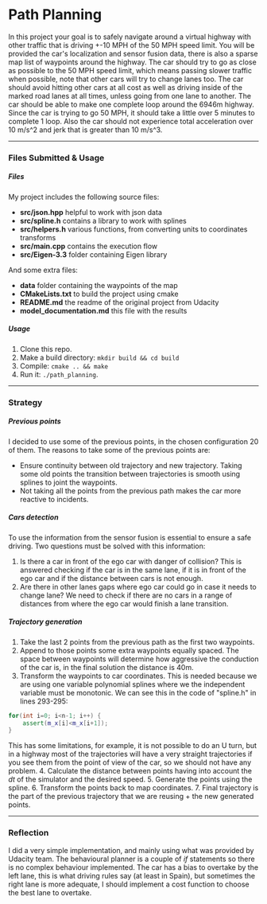 # **Path Planning**


In this project your goal is to safely navigate around a virtual highway with other traffic that is driving +-10 MPH of the 50 MPH speed limit. You will be provided the car's localization and sensor fusion data, there is also a sparse map list of waypoints around the highway. The car should try to go as close as possible to the 50 MPH speed limit, which means passing slower traffic when possible, note that other cars will try to change lanes too. The car should avoid hitting other cars at all cost as well as driving inside of the marked road lanes at all times, unless going from one lane to another. The car should be able to make one complete loop around the 6946m highway. Since the car is trying to go 50 MPH, it should take a little over 5 minutes to complete 1 loop. Also the car should not experience total acceleration over 10 m/s^2 and jerk that is greater than 10 m/s^3.

---
### Files Submitted & Usage

##### Files

My project includes the following source files:
* **src/json.hpp** helpful to work with json data
* **src/spline.h** contains a library to work with splines
* **src/helpers.h** various functions, from converting units to coordinates transforms
* **src/main.cpp** contains the execution flow
* **src/Eigen-3.3** folder containing Eigen library

And some extra files:
* **data** folder containing the waypoints of the map
* **CMakeLists.txt** to build the project using cmake
* **README.md** the readme of the original project from Udacity
* **model_documentation.md** this file with the results

##### Usage

1. Clone this repo.
2. Make a build directory: `mkdir build && cd build`
3. Compile: `cmake .. && make`
4. Run it: `./path_planning`.


---
### Strategy

##### Previous points
I decided to use some of the previous points, in the chosen configuration 20 of them. The reasons to take some of the previous points are:
* Ensure continuity between old trajectory and new trajectory. Taking some old points the transition between trajectories is smooth using splines to joint the waypoints.
* Not taking all the points from the previous path makes the car more reactive to incidents.


##### Cars detection
To use the information from the sensor fusion is essential to ensure a safe driving. Two questions must be solved with this information:
1. Is there a car in front of the ego car with danger of collision? This is answered checking if the car is in the same lane, if it is in front of the ego car and if the distance between cars is not enough.
2. Are there in other lanes gaps where ego car could go in case it needs to change lane? We need to check if there are no cars in a range of distances from where the ego car would finish a lane transition.


##### Trajectory generation
1. Take the last 2 points from the previous path as the first two waypoints.
2. Append to those points some extra waypoints equally spaced. The space between waypoints will determine how aggressive the conduction of the car is, in the final solution the distance is 40m.
3. Transform the waypoints to car coordinates. This is needed because we are using one variable polynomial splines where we the independent variable must be monotonic. We can see this in the code of "spline.h" in lines 293-295:
```c++
for(int i=0; i<n-1; i++) {
    assert(m_x[i]<m_x[i+1]);
}
```
This has some limitations, for example, it is not possible to do an U turn, but in a highway most of the trajectories will have a very straight trajectories if you see them from the point of view of the car, so we should not have any problem.
4. Calculate the distance between points having into account the *dt* of the simulator and the desired speed.
5. Generate the points using the spline.
6. Transform the points back to map coordinates.
7. Final trajectory is the part of the previous trajectory that we are reusing + the new generated points.


---
### Reflection

I did a very simple implementation, and mainly using what was provided by Udacity team. The behavioural planner is a couple of *if* statements so there is no complex behaviour implemented. The car has a bias to overtake by the left lane, this is what driving rules say (at least in Spain), but sometimes the right lane is more adequate, I should implement a cost function to choose the best lane to overtake.
